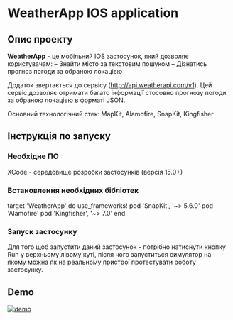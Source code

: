 # WeatherApp IOS application

## Опис проекту
  **WeatherApp** - це мобільний IOS застосунок, який дозволяє користувачам:
  – Знайти місто за текстовим пошуком
  – Дізнатись прогноз погоди за обраною локацією

Додаток звертається до сервісу (http://api.weatherapi.com/v1). Цей сервіс дозволяє отримати багато інформації стосовно прогнозу погоди за обраною локацією в форматі JSON.

Основний технологічний стек: MapKit, Alamofire, SnapKit, Kingfisher

## Інструкція по запуску
### Необхідне ПО
XCode - середовище розробки застосунків (версія 15.0+)

### Встановлення необхідних бібліотек

target 'WeatherApp' do
  use_frameworks!
	pod 'SnapKit', '~> 5.6.0'
	pod 'Alamofire'
	pod 'Kingfisher', '~> 7.0'
end

### Запуск застосунку
Для того щоб запустити даний застосунок - потрібно натиснути кнопку Run у верхньому лівому куті, після чого запуститься симулятор на якому можна як на реальному пристрої протестувати роботу застосунку.

## Demo
[![demo](https://github.com/vadimkononenko/WeatherApp/assets/56753621/e4c09250-2729-408b-b20b-871bbea58d8e)](https://github.com/vadimkononenko/WeatherApp/assets/56753621/6ad713bf-4e66-4fc0-9eaf-6d03b8044998)
